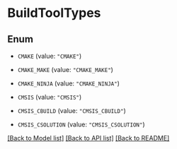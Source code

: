# BuildToolTypes

## Enum


* `CMAKE` (value: `"CMAKE"`)

* `CMAKE_MAKE` (value: `"CMAKE_MAKE"`)

* `CMAKE_NINJA` (value: `"CMAKE_NINJA"`)

* `CMSIS` (value: `"CMSIS"`)

* `CMSIS_CBUILD` (value: `"CMSIS_CBUILD"`)

* `CMSIS_CSOLUTION` (value: `"CMSIS_CSOLUTION"`)


[[Back to Model list]](../README.md#documentation-for-models) [[Back to API list]](../README.md#documentation-for-api-endpoints) [[Back to README]](../README.md)


